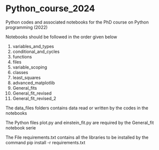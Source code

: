 # Python_course_2024

Python codes and associated notebooks for the PhD course on Python programming (2022)

Notebooks should be followed in the order given below

1)    variables_and_types
2)    conditional_and_cycles
3)    functions
4)    files
5)    variable_scoping
6)    classes
7)    least_squares
8)    advanced_matplotlib
9)    General_fits
10)   General_fit_revised
11)   General_fit_revised_2


The data_files folders contains data read or written by the codes in the notebooks

The Python files plot.py and einstein_fit.py are required by the General_fit notebook serie

The File requirements.txt contains all the libraries to be installed by the command
pip install -r requirements.txt

